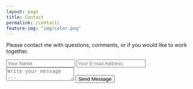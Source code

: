 ```yaml
---
layout: page
title: Contact
permalink: /contact/
feature-img: "img/color.png"
---
```


Please contact me with questions, comments, or if you would like to work together.

<form action="https://getsimpleform.com/messages?form_api_token=b067ca0865a7e4d0f78a786cdf468045" method="post">
  <!-- the redirect_to is optional, the form will redirect to the referrer on submission -->
  <input type='hidden' name='redirect_to' value='http://eriksilver.github.io/thank-you/' />
  <input type='text' name='name' placeholder='Your Name' />
  <input type='email' name='email' placeholder='Your E-mail Address' />
  <textarea name='message' placeholder='Write your message ...'></textarea>
  <input type='submit' value='Send Message' />

</form>
